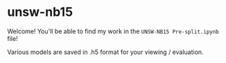 # unsw-nb15

Welcome! You'll be able to find my work in the `UNSW-NB15 Pre-split.ipynb` file!

Various models are saved in .h5 format for your viewing / evaluation.
